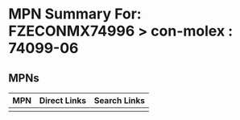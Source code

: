 



# MPN Summary For: FZECONMX74996 > con-molex : 74099-06

## MPNs
  

|MPN|Direct Links|Search Links|
| :--- | :--- | :--- |
||||
